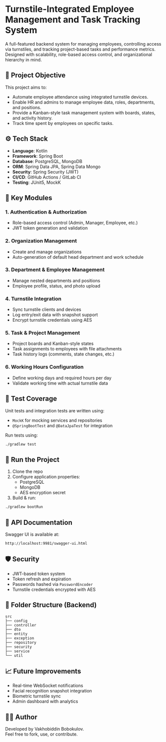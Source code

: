 # Turnstile-Integrated Employee Management and Task Tracking System

A full-featured backend system for managing employees, controlling access via turnstiles, and tracking project-based tasks and performance metrics. Designed with scalability, role-based access control, and organizational hierarchy in mind.

## 📌 Project Objective

This project aims to:
- Automate employee attendance using integrated turnstile devices.
- Enable HR and admins to manage employee data, roles, departments, and positions.
- Provide a Kanban-style task management system with boards, states, and activity history.
- Track time spent by employees on specific tasks.

## ⚙️ Tech Stack

- **Language**: Kotlin
- **Framework**: Spring Boot
- **Database**: PostgreSQL, MongoDB
- **ORM**: Spring Data JPA, Spring Data Mongo
- **Security**: Spring Security (JWT)
- **CI/CD**: GitHub Actions / GitLab CI
- **Testing**: JUnit5, MockK

## 🧩 Key Modules

### 1. **Authentication & Authorization**
- Role-based access control (Admin, Manager, Employee, etc.)
- JWT token generation and validation

### 2. **Organization Management**
- Create and manage organizations
- Auto-generation of default head department and work schedule

### 3. **Department & Employee Management**
- Manage nested departments and positions
- Employee profile, status, and photo upload

### 4. **Turnstile Integration**
- Sync turnstile clients and devices
- Log entry/exit data with snapshot support
- Encrypt turnstile credentials using AES

### 5. **Task & Project Management**
- Project boards and Kanban-style states
- Task assignments to employees with file attachments
- Task history logs (comments, state changes, etc.)

### 6. **Working Hours Configuration**
- Define working days and required hours per day
- Validate working time with actual turnstile data

## 🧪 Test Coverage

Unit tests and integration tests are written using:
- `MockK` for mocking services and repositories
- `@SpringBootTest` and `@DataJpaTest` for integration

Run tests using:

```bash
./gradlew test
```

## 🚀 Run the Project

1. Clone the repo
2. Configure application properties:
   - PostgreSQL
   - MongoDB
   - AES encryption secret
3. Build & run:
```bash
./gradlew bootRun
```

## 📖 API Documentation

Swagger UI is available at:
```
http://localhost:9981/swagger-ui.html
```

## 🛡️ Security

- JWT-based token system
- Token refresh and expiration
- Passwords hashed via `PasswordEncoder`
- Turnstile credentials encrypted with AES

## 📂 Folder Structure (Backend)

```
src
├── config
├── controller
├── dto
├── entity
├── exception
├── repository
├── security
├── service
└── util
```

## 📈 Future Improvements

- Real-time WebSocket notifications
- Facial recognition snapshot integration
- Biometric turnstile sync
- Admin dashboard with analytics

## 👨‍💻 Author

Developed by Vakhobiddin Bobokulov.  
Feel free to fork, use, or contribute.